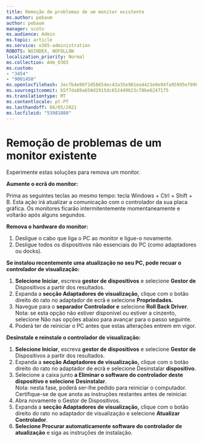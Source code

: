 ```yaml
---
title: Remoção de problemas de um monitor existente
ms.author: pebaum
author: pebaum
manager: scotv
ms.audience: Admin
ms.topic: article
ms.service: o365-administration
ROBOTS: NOINDEX, NOFOLLOW
localization_priority: Normal
ms.collection: Adm_O365
ms.custom:
- "3454"
- "9001450"
ms.openlocfilehash: 2ecfb4e90f2d58654ec43a35e901ea4421e0e94fa95995ef890abc8af2d99ec7
ms.sourcegitcommit: b5f7da89a650d2915dc652449623c78be6247175
ms.translationtype: MT
ms.contentlocale: pt-PT
ms.lasthandoff: 08/05/2021
ms.locfileid: "53981088"
---
```

# <a name="troubleshoot-an-existing-monitor"></a>Remoção de problemas de um monitor existente

Experimente estas soluções para remova um monitor. 

**Aumente o ecrã do monitor:**

Prima as seguintes teclas ao mesmo tempo: tecla Windows + Ctrl + Shift + B. Esta ação irá atualizar a comunicação com o controlador da sua placa gráfica. Os monitores ficarão intermitentemente momentaneamente e voltarão após alguns segundos.

**Remova o hardware do monitor:**

1. Desligue o cabo que liga o PC ao monitor e ligue-o novamente.
2. Desligue todos os dispositivos não essenciais do PC (como adaptadores ou docks).

**Se instalou recentemente uma atualização no seu PC, pode recuar o controlador de visualização:**

1. **Selecione Iniciar**, escreva **gestor de dispositivos** e selecione **Gestor de** Dispositivos a partir dos resultados.
2. Expanda a **secção Adaptadores de visualização,** clique com o botão direito do rato no adaptador de ecrã e selecione **Propriedades.**
3. Navegue para o **separador Controlador e** selecione **Roll Back Driver**. <br>
Nota: se esta opção não estiver disponível  ou estiver a cinzento, selecione Não nas opções abaixo para avançar para o passo seguinte.
4. Poderá ter de reiniciar o PC antes que estas alterações entrem em vigor.

**Desinstale e reinstale o controlador de visualização:**

1. **Selecione Iniciar**, escreva **gestor de dispositivos** e selecione **Gestor de** Dispositivos a partir dos resultados.
2. Expanda a **secção Adaptadores de visualização,** clique com o botão direito do rato no adaptador de ecrã e selecione Desinstalar **dispositivo**. 
3. Selecione a caixa junto **a Eliminar o software do controlador deste dispositivo e selecione** **Desinstalar**.<br>
Nota: nesta fase, poderá ser-lhe pedido para reiniciar o computador. Certifique-se de que anota as instruções restantes antes de reiniciar.
4. Abra novamente o Gestor de Dispositivos.
5. Expanda a **secção Adaptadores de visualização,** clique com o botão direito do rato no adaptador de visualização e selecione **Atualizar Controlador**.
6. **Selecione Procurar automaticamente software do controlador de atualização** e siga as instruções de instalação.